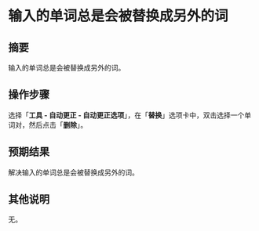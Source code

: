 # 输入的单词总是会被替换成另外的词

## 摘要

输入的单词总是会被替换成另外的词。

## 操作步骤

选择「**工具 - 自动更正 - 自动更正选项**」，在「**替换**」选项卡中，双击选择一个单词对，然后点击「**删除**」。

## 预期结果

解决输入的单词总是会被替换成另外的词。

## 其他说明

无。
